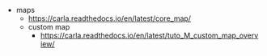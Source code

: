 

- maps
	- https://carla.readthedocs.io/en/latest/core_map/
	- custom map
		- https://carla.readthedocs.io/en/latest/tuto_M_custom_map_overview/